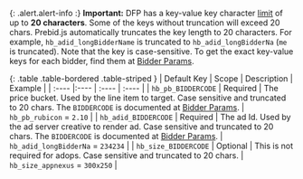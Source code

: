 {: .alert.alert-info :}
**Important:** DFP has a key-value key character [limit](https://support.google.com/dfp_premium/answer/1628457?hl=en#Key-values) of up to **20 characters**. Some of the keys without truncation will exceed 20 chars. Prebid.js automatically truncates the key length to 20 characters. For example, `hb_adid_longBidderName` is truncated to `hb_adid_longBidderNa` (`me` is truncated). Note that the key is case-sensitive. To get the exact key-value keys for each bidder, find them at [Bidder Params](/dev-docs/bidders.html).

{: .table .table-bordered .table-striped }
| Default Key   | Scope    | Description                                                                                     | Example   |
| :----         |:----     | :----                                                                                           | :----     |
| `hb_pb_BIDDERCODE`       | Required | The price bucket. Used by the line item to target. Case sensitive and truncated to 20 chars. The `BIDDERCODE` is documented at [Bidder Params](/dev-docs/bidders.html). | `hb_pb_rubicon` = `2.10`    |
| `hb_adid_BIDDERCODE`     | Required | The ad Id. Used by the ad server creative to render ad. Case sensitive and truncated to 20 chars. The `BIDDERCODE` is documented at [Bidder Params](/dev-docs/bidders.html). | `hb_adid_longBidderNa` = `234234`  |
| `hb_size_BIDDERCODE`   | Optional | This is not required for adops. Case sensitive and truncated to 20 chars. | `hb_size_appnexus` = `300x250` |

